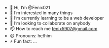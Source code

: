 - 👋 Hi, I’m @Fenix021
- 👀 I’m interested in many things
- 🌱 I’m currently learning to be a web developer
- 💞️ I’m looking to collaborate on anybody
- 📫 How to reach me fenix5907@gmail.com
- 😄 Pronouns: he/him
- ⚡ Fun fact: ...

<!---
Fenix021/Fenix021 is a ✨ special ✨ repository because its `README.md` (this file) appears on your GitHub profile.
You can click the Preview link to take a look at your changes.
--->
